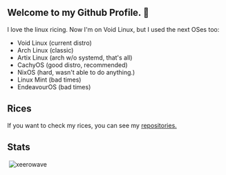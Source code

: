 ## Welcome to my Github Profile. 👋

<!--
- 🌱 I’m currently learning ...
- 👯 I’m looking to collaborate on ...
- 🤔 I’m looking for help with ...
- 💬 Ask me about ricing.
- 📫 How to reach me: 
- 😄 Pronouns: 
-->

I love the linux ricing.
Now I'm on Void Linux, but I used the next OSes too:

- Void Linux (current distro)
- Arch Linux (classic)
- Artix Linux (arch w/o systemd, that's all)
- CachyOS (good distro, recommended)
- NixOS (hard, wasn't able to do anything.)
- Linux Mint (bad times)
- EndeavourOS (bad times)

## Rices
If you want to check my rices, you can see my [repositories.](https://github.com/xeerowave?tab=repositories)

## Stats

<p>&nbsp;<img align="center" src="https://github-readme-stats.vercel.app/api?username=xeerowave&show_icons=true&locale=en" alt="xeerowave" /></p>
